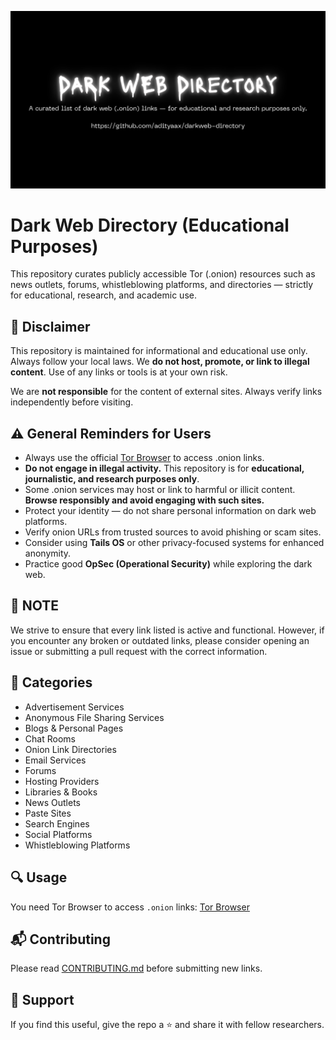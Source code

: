 ![Dark Web Directory Banner Image](./banner.png)

# Dark Web Directory (Educational Purposes)

This repository curates publicly accessible Tor (.onion) resources such as news outlets, forums, whistleblowing platforms, and directories — strictly for educational, research, and academic use.

## 📌 Disclaimer
This repository is maintained for informational and educational use only. Always follow your local laws. We **do not host, promote, or link to illegal content**. Use of any links or tools is at your own risk.

We are **not responsible** for the content of external sites. Always verify links independently before visiting.

## ⚠️ General Reminders for Users

- Always use the official [Tor Browser](https://www.torproject.org/) to access .onion links.
- **Do not engage in illegal activity.** This repository is for **educational, journalistic, and research purposes only**.
- Some .onion services may host or link to harmful or illicit content. **Browse responsibly and avoid engaging with such sites.**
- Protect your identity — do not share personal information on dark web platforms.
- Verify onion URLs from trusted sources to avoid phishing or scam sites.
- Consider using **Tails OS** or other privacy-focused systems for enhanced anonymity.
- Practice good **OpSec (Operational Security)** while exploring the dark web.

## 📝 NOTE
We strive to ensure that every link listed is active and functional. However, if you encounter any broken or outdated links, please consider opening an issue or submitting a pull request with the correct information.

## 📁 Categories
- Advertisement Services
- Anonymous File Sharing Services
- Blogs & Personal Pages
- Chat Rooms
- Onion Link Directories
- Email Services
- Forums
- Hosting Providers
- Libraries & Books
- News Outlets
- Paste Sites 
- Search Engines
- Social Platforms
- Whistleblowing Platforms

## 🔍 Usage
You need Tor Browser to access `.onion` links: [Tor Browser](https://www.torproject.org/download/)

## 📬 Contributing
Please read [CONTRIBUTING.md](./CONTRIBUTING.md) before submitting new links.

## 🙌 Support
If you find this useful, give the repo a ⭐ and share it with fellow researchers.
